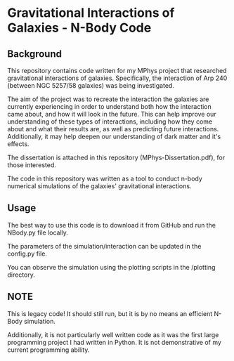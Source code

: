 # Gravitational Interactions of Galaxies - N-Body Code

## Background

This repository contains code written for my MPhys project that researched gravitational interactions of galaxies. 
Specifically, the interaction of Arp 240 (between NGC 5257/58 galaxies) was being investigated. 

The aim of the project was to recreate the interaction the galaxies are currently experiencing in order to understand 
both how the interaction came about, and how it will look in the future. This can help improve our understanding of
these types of interactions, including how they come about and what their results are, as well as predicting future 
interactions. Additionally, it may help deepen our understanding of dark matter and it's effects.

The dissertation is attached in this repository (MPhys-Dissertation.pdf), for those interested.

The code in this repository was written as a tool to conduct n-body numerical simulations of the galaxies' gravitational 
interactions.

## Usage

The best way to use this code is to download it from GitHub and run the NBody.py file locally.

The parameters of the simulation/interaction can be updated in the config.py file.

You can observe the simulation using the plotting scripts in the /plotting directory.

## NOTE

This is legacy code! It should still run, but it is by no means an efficient N-Body simulation.

Additionally, it is not particularly well written code as it was the first large programming project I had written in Python. 
It is not demonstrative of my current programming ability.
